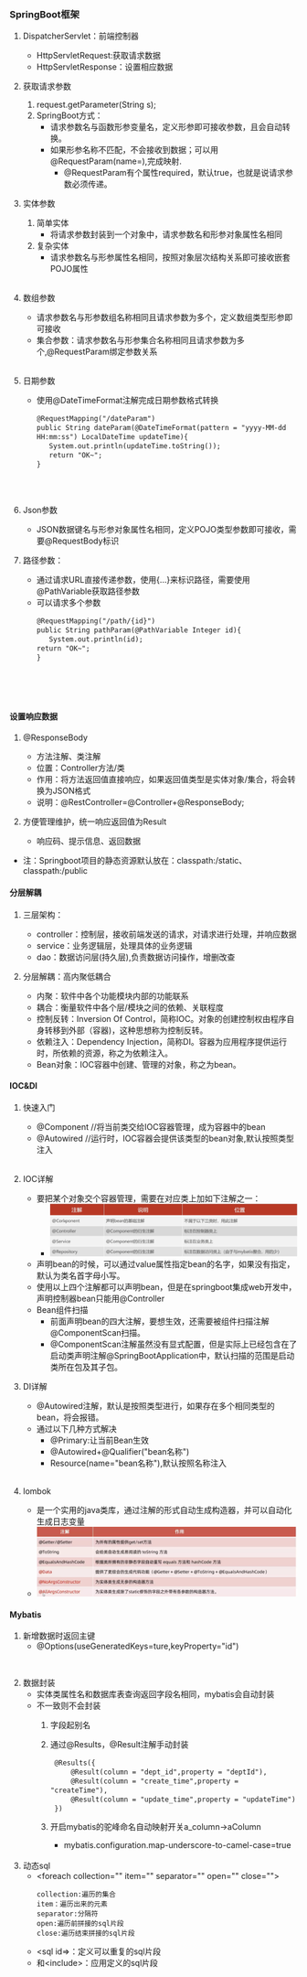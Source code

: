 ### SpringBoot框架
1. DispatcherServlet：前端控制器
   * HttpServletRequest:获取请求数据
   * HttpServletResponse：设置相应数据

2. 获取请求参数
   1. request.getParameter(String s);
   2. SpringBoot方式：
      * 请求参数名与函数形参变量名，定义形参即可接收参数，且会自动转换。
      * 如果形参名称不匹配，不会接收到数据；可以用@RequestParam(name=),完成映射.
        * @RequestParam有个属性required，默认true，也就是说请求参数必须传递。
   
3. 实体参数
   1. 简单实体
      * 将请求参数封装到一个对象中，请求参数名和形参对象属性名相同
   2. 复杂实体
      * 请求参数名与形参属性名相同，按照对象层次结构关系即可接收嵌套POJO属性
<br><br>
4. 数组参数
   * 请求参数名与形参数组名称相同且请求参数为多个，定义数组类型形参即可接收
   * 集合参数：请求参数名与形参集合名称相同且请求参数为多个,@RequestParam绑定参数关系
<br><br>
5. 日期参数
   * 使用@DateTimeFormat注解完成日期参数格式转换
     ```
     @RequestMapping("/dateParam")
     public String dateParam(@DateTimeFormat(pattern = "yyyy-MM-dd HH:mm:ss") LocalDateTime updateTime){
        System.out.println(updateTime.toString());
        return "OK~";
     }
     ```
    <br><br>
6. Json参数
   * JSON数据键名与形参对象属性名相同，定义POJO类型参数即可接收，需要@RequestBody标识
   
7. 路径参数：
   * 通过请求URL直接传递参数，使用{...}来标识路径，需要使用@PathVariable获取路径参数
   * 可以请求多个参数
     ```
     @RequestMapping("/path/{id}")
     public String pathParam(@PathVariable Integer id){
        System.out.println(id);
     return "OK~";
     }
     ```
<br><br><br>
#### 设置响应数据
1. @ResponseBody
   * 方法注解、类注解
   * 位置：Controller方法/类
   * 作用：将方法返回值直接响应，如果返回值类型是实体对象/集合，将会转换为JSON格式
   * 说明：@RestController=@Controller+@ResponseBody;

2. 方便管理维护，统一响应返回值为Result
   * 响应码、提示信息、返回数据

* 注：Springboot项目的静态资源默认放在：classpath:/static、classpath:/public

#### 分层解耦
1. 三层架构：
   * controller：控制层，接收前端发送的请求，对请求进行处理，并响应数据
   * service：业务逻辑层，处理具体的业务逻辑
   * dao：数据访问层(持久层),负责数据访问操作，增删改查

2. 分层解耦：高内聚低耦合  
   * 内聚：软件中各个功能模块内部的功能联系
   * 耦合：衡量软件中各个层/模块之间的依赖、关联程度
   * 控制反转：Inversion Of Control，简称IOC。对象的创建控制权由程序自身转移到外部（容器)，这种思想称为控制反转。
   * 依赖注入：Dependency Injection，简称DI。容器为应用程序提供运行时，所依赖的资源，称之为依赖注入。
   * Bean对象：IOC容器中创建、管理的对象，称之为bean。

#### IOC&DI
1. 快速入门
   * @Component //将当前类交给IOC容器管理，成为容器中的bean
   * @Autowired //运行时，IOC容器会提供该类型的bean对象,默认按照类型注入
<br><br>
2. IOC详解
   * 要把某个对象交个容器管理，需要在对应类上加如下注解之一：
     * ![img.png](img.png)
   * 声明bean的时候，可以通过value属性指定bean的名字，如果没有指定，默认为类名首字母小写。
   * 使用以上四个注解都可以声明bean，但是在springboot集成web开发中，声明控制器bean只能用@Controller
   * Bean组件扫描
     * 前面声明bean的四大注解，要想生效，还需要被组件扫描注解@ComponentScan扫描。
     * @ComponentScan注解虽然没有显式配置，但是实际上已经包含在了启动类声明注解@SpringBootApplication中，默认扫描的范围是启动类所在包及其子包。

3. DI详解
   * @Autowired注解，默认是按照类型进行，如果存在多个相同类型的bean，将会报错。
   * 通过以下几种方式解决
     * @Primary:让当前Bean生效
     * @Autowired+@Qualifier("bean名称")
     * Resource(name="bean名称"),默认按照名称注入
<br><br>
4. lombok
   * 是一个实用的java类库，通过注解的形式自动生成构造器，并可以自动化生成日志变量
   * ![img_1.png](img_1.png) 


#### Mybatis
1. 新增数据时返回主键
   * @Options(useGeneratedKeys=ture,keyProperty="id")
<br>  

2. 数据封装  
   * 实体类属性名和数据库表查询返回字段名相同，mybatis会自动封装  
   * 不一致则不会封装  
     1. 字段起别名  
     2. 通过@Results，@Result注解手动封装  
        ```  
         @Results({
             @Result(column = "dept_id",property = "deptId"),
             @Result(column = "create_time",property = "createTime"),
             @Result(column = "update_time",property = "updateTime")
         })
        ```  
        
     3. 开启mybatis的驼峰命名自动映射开关a_column->aColumn  
        * mybatis.configuration.map-underscore-to-camel-case=true
<br><br>
3. 动态sql  
   * \<foreach collection="" item="" separator="" open="" close="">
     ```
     collection:遍历的集合
     item：遍历出来的元素
     separator:分隔符
     open:遍历前拼接的sql片段
     close:遍历结束拼接的sql片段
     ```
   * \<sql id=>：定义可以重复的sql片段
   * 和\<include>：应用定义的sql片段
